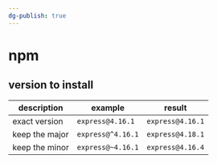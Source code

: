 ```yaml
---
dg-publish: true
---
```

# npm

## version to install

| description    | example           | result           |
| -------------- | ----------------- | ---------------- |
| exact version  | `express@4.16.1`  | `express@4.16.1` |
| keep the major | `express@^4.16.1` | `express@4.18.1` |
| keep the minor | `express@~4.16.1` | `express@4.16.4` |

